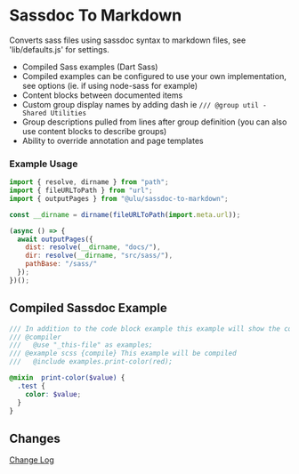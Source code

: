 # Sassdoc To Markdown

Converts sass files using sassdoc syntax to markdown files, see 'lib/defaults.js' for settings.

- Compiled Sass examples (Dart Sass) 
- Compiled examples can be configured to use your own implementation, see options (ie. if using node-sass for example)
- Content blocks between documented items
- Custom group display names by adding dash ie `/// @group util - Shared Utilities`
- Group descriptions pulled from lines after group definition (you can also use content blocks to describe groups)
- Ability to override annotation and page templates

### Example Usage

```js
import { resolve, dirname } from "path";
import { fileURLToPath } from "url";
import { outputPages } from "@ulu/sassdoc-to-markdown";

const __dirname = dirname(fileURLToPath(import.meta.url));

(async () => {
  await outputPages({
    dist: resolve(__dirname, "docs/"),
    dir: resolve(__dirname, "src/sass/"),
    pathBase: "/sass/"
  });
})();
```

## Compiled Sassdoc Example

```scss
/// In addition to the code block example this example will show the compiled result. Note the  {compile} modifier on the example. It also uses the compiler annotation to load the module for the compiled example. Content in the compiler annotation are prepended to the compiled code for the item or group if at file-level)
/// @compiler
///   @use "_this-file" as examples;
/// @example scss {compile} This example will be compiled
///   @include examples.print-color(red);

@mixin  print-color($value) {
  .test {
    color: $value;
  }
}
```


## Changes

[Change Log](CHANGELOG.md)